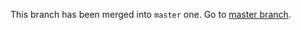This branch has been merged into ```master``` one. Go to [master branch][1].

[1]: https://github.com/beworker/tinybus
